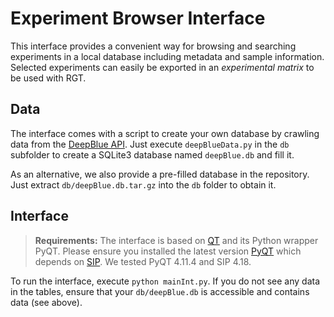 Experiment Browser Interface
===================

This interface provides a convenient way for browsing and searching experiments in a local database including metadata and sample information. Selected experiments can easily be exported in an *experimental matrix* to be used with RGT.

Data
-------------

The interface comes with a script to create your own database by crawling data from the [DeepBlue API](http://deepblue.mpi-inf.mpg.de). Just execute `deepBlueData.py` in the `db` subfolder to create a SQLite3 database named `deepBlue.db` and fill it.

As an alternative, we also provide a pre-filled database in the repository. Just extract `db/deepBlue.db.tar.gz` into the `db` folder to obtain it.


Interface
-------------------

> **Requirements:**
> The interface is based on [QT](http://www.qt.io/) and its Python wrapper PyQT. Please ensure you installed the latest version [PyQT](https://www.riverbankcomputing.com/software/pyqt/download) which depends on [SIP](https://www.riverbankcomputing.com/software/sip/download). We tested PyQT 4.11.4 and SIP 4.18.

To run the interface, execute `python mainInt.py`. If you do not see any data in the tables, ensure that your `db/deepBlue.db` is accessible and contains data (see above).
